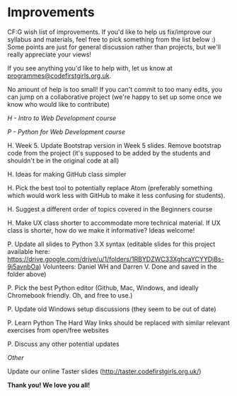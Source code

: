 # Improvements
CF:G wish list of improvements. If you'd like to help us fix/improve our syllabus and materials, feel free to pick something from the list below :) 
Some points are just for general discussion rather than projects, but we'll really appreciate your views!

If you see anything you'd like to help with, let us know at programmes@codefirstgirls.org.uk.

No amount of help is too small! If you can't commit to too many edits, you can jump on a collaborative project (we're happy to set up some once we know who would like to contribute)


*H - Intro to Web Development course*

*P - Python for Web Development course*

H. Week 5. Update Bootstrap version in Week 5 slides. Remove bootstrap code from the project (it's supposed to be added by the students and shouldn't be in the original code at all)

H. Ideas for making GitHub class simpler

H. Pick the best tool to potentially replace Atom (preferably something which would work less with GitHub to make it less confusing for students). 

H. Suggest a different order of topics covered in the Beginners course

H. Make UX class shorter to accommodate more technical material. If UX class is shorter, how do we make it informative? Ideas welcome!



P. Update all slides to Python 3.X syntax
 (editable slides for this project available here: https://drive.google.com/drive/u/1/folders/1RBYDZWC33XghcaYCYYDjBs-9j5avnbOa)
 Volunteers: Daniel WH and Darren V. Done and saved in the folder above)

P. Pick the best Python editor (Github, Mac, Windows, and ideally Chromebook friendly. Oh, and free to use.)

P. Update old Windows setup discussions (they seem to be out of date)

P. Learn Python The Hard Way links should be replaced with similar relevant exercises from open/free websites

P. Discuss any other potential updates


*Other*

Update our online Taster slides (http://taster.codefirstgirls.org.uk/)

**Thank you! We love you all!**
